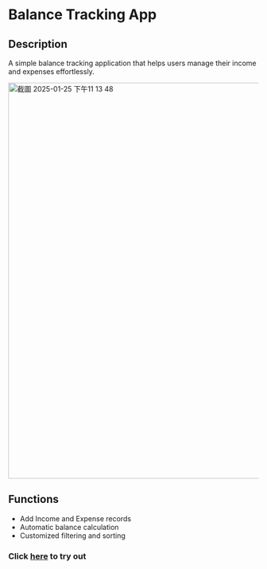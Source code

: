 <h1>Balance Tracking App</h1>
<h2>Description</h2>
<p>A simple balance tracking application that helps users manage their income and expenses effortlessly.</p>
<img width="796" alt="截圖 2025-01-25 下午11 13 48" src="https://github.com/user-attachments/assets/001729d7-bf75-4730-901d-b86785fde559" />
<h2>Functions</h2>
<ul>
  <li>Add Income and Expense records</li>
  <li>Automatic balance calculation</li>
  <li>Customized filtering and sorting</li>
</ul>

<h3>Click <a href="https://timmyjun.github.io/Balance-Tracking-App/">here</a> to try out</h3>
